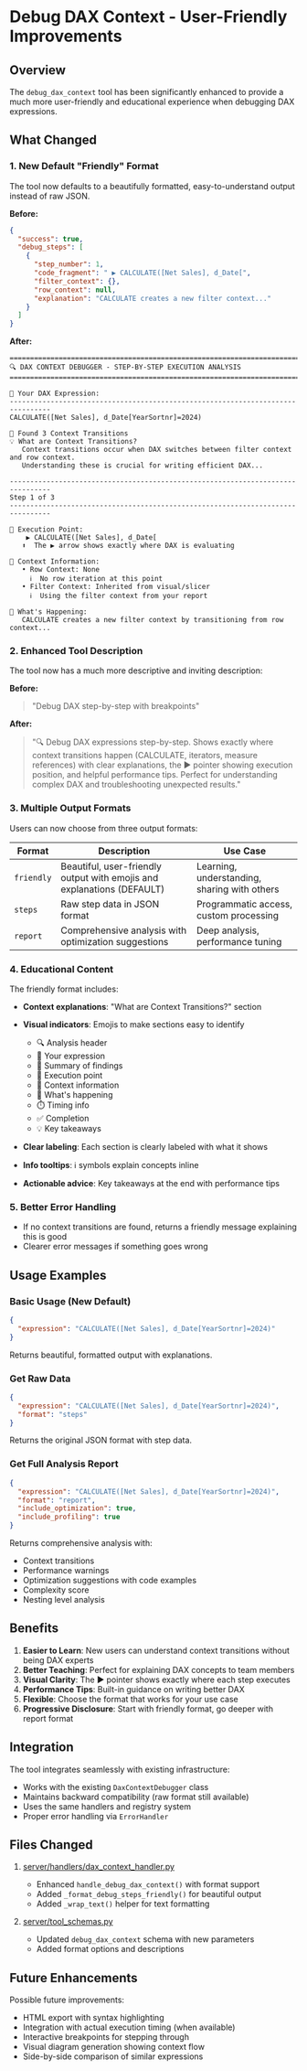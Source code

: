 # Debug DAX Context - User-Friendly Improvements

## Overview

The `debug_dax_context` tool has been significantly enhanced to provide a much more user-friendly and educational experience when debugging DAX expressions.

## What Changed

### 1. **New Default "Friendly" Format**

The tool now defaults to a beautifully formatted, easy-to-understand output instead of raw JSON.

**Before:**
```json
{
  "success": true,
  "debug_steps": [
    {
      "step_number": 1,
      "code_fragment": " ▶ CALCULATE([Net Sales], d_Date[",
      "filter_context": {},
      "row_context": null,
      "explanation": "CALCULATE creates a new filter context..."
    }
  ]
}
```

**After:**
```
================================================================================
🔍 DAX CONTEXT DEBUGGER - STEP-BY-STEP EXECUTION ANALYSIS
================================================================================

📝 Your DAX Expression:
--------------------------------------------------------------------------------
CALCULATE([Net Sales], d_Date[YearSortnr]=2024)

🎯 Found 3 Context Transitions
💡 What are Context Transitions?
   Context transitions occur when DAX switches between filter context and row context.
   Understanding these is crucial for writing efficient DAX...

--------------------------------------------------------------------------------
Step 1 of 3
--------------------------------------------------------------------------------

📍 Execution Point:
    ▶ CALCULATE([Net Sales], d_Date[
   ⬆️  The ▶ arrow shows exactly where DAX is evaluating

🔄 Context Information:
   • Row Context: None
     ℹ️  No row iteration at this point
   • Filter Context: Inherited from visual/slicer
     ℹ️  Using the filter context from your report

📖 What's Happening:
   CALCULATE creates a new filter context by transitioning from row context...
```

### 2. **Enhanced Tool Description**

The tool now has a much more descriptive and inviting description:

**Before:**
> "Debug DAX step-by-step with breakpoints"

**After:**
> "🔍 Debug DAX expressions step-by-step. Shows exactly where context transitions happen (CALCULATE, iterators, measure references) with clear explanations, the ▶ pointer showing execution position, and helpful performance tips. Perfect for understanding complex DAX and troubleshooting unexpected results."

### 3. **Multiple Output Formats**

Users can now choose from three output formats:

| Format | Description | Use Case |
|--------|-------------|----------|
| `friendly` | Beautiful, user-friendly output with emojis and explanations (DEFAULT) | Learning, understanding, sharing with others |
| `steps` | Raw step data in JSON format | Programmatic access, custom processing |
| `report` | Comprehensive analysis with optimization suggestions | Deep analysis, performance tuning |

### 4. **Educational Content**

The friendly format includes:

- **Context explanations**: "What are Context Transitions?" section
- **Visual indicators**: Emojis to make sections easy to identify
  - 🔍 Analysis header
  - 📝 Your expression
  - 🎯 Summary of findings
  - 📍 Execution point
  - 🔄 Context information
  - 📖 What's happening
  - ⏱️ Timing info
  - ✅ Completion
  - 💡 Key takeaways

- **Clear labeling**: Each section is clearly labeled with what it shows
- **Info tooltips**: ℹ️ symbols explain concepts inline
- **Actionable advice**: Key takeaways at the end with performance tips

### 5. **Better Error Handling**

- If no context transitions are found, returns a friendly message explaining this is good
- Clearer error messages if something goes wrong

## Usage Examples

### Basic Usage (New Default)

```json
{
  "expression": "CALCULATE([Net Sales], d_Date[YearSortnr]=2024)"
}
```

Returns beautiful, formatted output with explanations.

### Get Raw Data

```json
{
  "expression": "CALCULATE([Net Sales], d_Date[YearSortnr]=2024)",
  "format": "steps"
}
```

Returns the original JSON format with step data.

### Get Full Analysis Report

```json
{
  "expression": "CALCULATE([Net Sales], d_Date[YearSortnr]=2024)",
  "format": "report",
  "include_optimization": true,
  "include_profiling": true
}
```

Returns comprehensive analysis with:
- Context transitions
- Performance warnings
- Optimization suggestions with code examples
- Complexity score
- Nesting level analysis

## Benefits

1. **Easier to Learn**: New users can understand context transitions without being DAX experts
2. **Better Teaching**: Perfect for explaining DAX concepts to team members
3. **Visual Clarity**: The ▶ pointer shows exactly where each step executes
4. **Performance Tips**: Built-in guidance on writing better DAX
5. **Flexible**: Choose the format that works for your use case
6. **Progressive Disclosure**: Start with friendly format, go deeper with report format

## Integration

The tool integrates seamlessly with existing infrastructure:
- Works with the existing `DaxContextDebugger` class
- Maintains backward compatibility (raw format still available)
- Uses the same handlers and registry system
- Proper error handling via `ErrorHandler`

## Files Changed

1. [server/handlers/dax_context_handler.py](../server/handlers/dax_context_handler.py)
   - Enhanced `handle_debug_dax_context()` with format support
   - Added `_format_debug_steps_friendly()` for beautiful output
   - Added `_wrap_text()` helper for text formatting

2. [server/tool_schemas.py](../server/tool_schemas.py)
   - Updated `debug_dax_context` schema with new parameters
   - Added format options and descriptions

## Future Enhancements

Possible future improvements:
- HTML export with syntax highlighting
- Integration with actual execution timing (when available)
- Interactive breakpoints for stepping through
- Visual diagram generation showing context flow
- Side-by-side comparison of similar expressions
